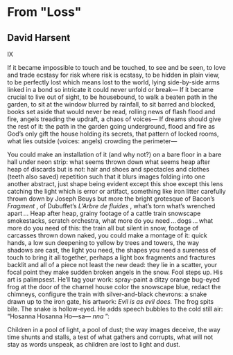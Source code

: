 # From "Loss"
## David Harsent
IX

If it became impossible to touch and be touched, to see
and be seen, to love and trade ecstasy for risk where risk
is ecstasy, to be hidden in plain view, to be perfectly lost
which means lost to the world, lying side-by-side arms linked
in a bond so intricate it could never unfold or break—
If it became crucial to live out of sight, to be housebound,
to walk a beaten path in the garden, to sit at the window
blurred by rainfall, to sit barred and blocked, books
set aside that would never be read, rolling news of flash flood
and fire, angels treading the updraft, a chaos of voices—
If dreams should give the rest of it: the path in the garden
going underground, flood and fire as God’s only gift
the house holding its secrets, that pattern of locked rooms,
what lies outside (voices: angels) crowding the perimeter—


You could make an installation of it
(and why not?) on a bare floor
in a bare hall under neon strip:
what seems thrown down what seems
heap after heap of discards but is not:
hair and shoes and spectacles
and clothes (teeth also saved)
repetition such that it blurs
images folding into one another
abstract, just shape being evident
except this shoe except
this lens catching the light which is
error or artifact, something like
iron litter carefully thrown down
by Joseph Beuys but more the bright
grotesque of Bacon’s _Fragment_ ,
of Dubuffet’s _L’Arbre de fluides_ ,
what’s torn what’s wrenched apart ...
Heap after heap, grainy footage
of a cattle train snowscape
smokestacks, scratch orchestra, what
more do you need ... dogs ... what more
do you need of this: the train
all but silent in snow, footage
of carcasses thrown down naked,
you could make a montage of it:
quick hands, a low sun deepening
to yellow by trees and towers,
the way shadows are cast, the light
you need, the shapes you need
a sureness of touch to bring it all
together, perhaps a light box
fragments and fractures backlit
and all of a piece not least
the new dead: they lie
in a scatter, your focal point
they make sudden broken
angels in the snow.
Fool steps up. His art is palimpsest.
He’ll tag your work: spray-paint
a ditzy orange bug-eyed frog
at the door of the charnel house
color the snowscape blue, redact
the chimneys, configure the train
with silver-and-black chevrons:
a snake drawn up to the iron gate,
his artwork: _Evil is as evil does._
The frog spits bile. The snake
is hollow-eyed. He adds
speech bubbles to the cold still air:
“Hosanna Hosanna Ho—sa— _nna_ ”:


Children in a pool of light, a pool of dust; the way
images deceive, the way time shunts and stalls, a test
of what gathers and corrupts, what will not stay
as words unspeak, as children are lost to light and dust.